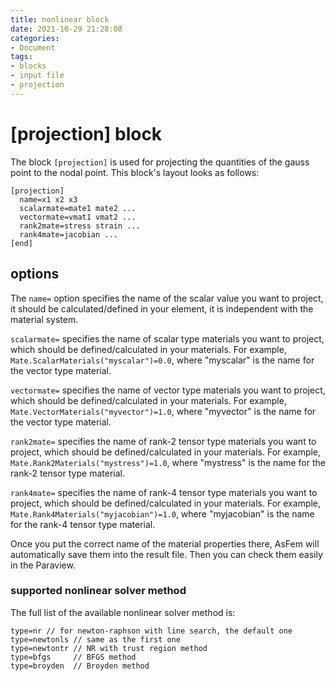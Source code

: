 ```yaml
---
title: nonlinear block
date: 2021-10-29 21:28:08
categories:
- Document
tags:
- blocks
- input file
- projection
---
```


# [projection] block
The block `[projection]` is used for projecting the quantities of the gauss point to the nodal point. This block's layout looks as follows:
```
[projection]
  name=x1 x2 x3
  scalarmate=mate1 mate2 ...
  vectormate=vmat1 vmat2 ...
  rank2mate=stress strain ...
  rank4mate=jacobian ...
[end]
```
## options
The `name=` option specifies the name of the scalar value you want to project, it should be calculated/defined in your element, it is independent with the material system.

`scalarmate=` specifies the name of scalar type materials you want to project, which should be defined/calculated in your materials. For example, `Mate.ScalarMaterials("myscalar")=0.0`, where "myscalar" is the name for the vector type material.

`vectormate=` specifies the name of vector type materials you want to project, which should be defined/calculated in your materials. For example, `Mate.VectorMaterials("myvector")=1.0`, where "myvector" is the name for the vector type material.

`rank2mate=` specifies the name of rank-2 tensor type materials you want to project, which should be defined/calculated in your materials. For example, `Mate.Rank2Materials("mystress")=1.0`, where "mystress" is the name for the rank-2 tensor type material.


`rank4mate=` specifies the name of rank-4 tensor type materials you want to project, which should be defined/calculated in your materials. For example, `Mate.Rank4Materials("myjacobian")=1.0`, where "myjacobian" is the name for the rank-4 tensor type material.


Once you put the correct name of the material properties there, AsFem will automatically save them into the result file. Then you can check them easily in the Paraview.


### supported nonlinear solver method
The full list of the available nonlinear solver method is:
```
type=nr // for newton-raphson with line search, the default one
type=newtonls // same as the first one
type=newtontr // NR with trust region method
type=bfgs     // BFGS method
type=broyden  // Broyden method
```
